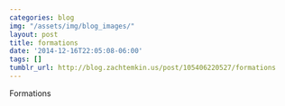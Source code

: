 ```yaml
---
categories: blog
img: "/assets/img/blog_images/" 
layout: post
title: formations
date: '2014-12-16T22:05:08-06:00'
tags: []
tumblr_url: http://blog.zachtemkin.us/post/105406220527/formations
---
```

Formations
